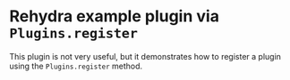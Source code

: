 # Rehydra example plugin via `Plugins.register`
This plugin is not very useful, but it demonstrates how to register a plugin using the `Plugins.register` method.
